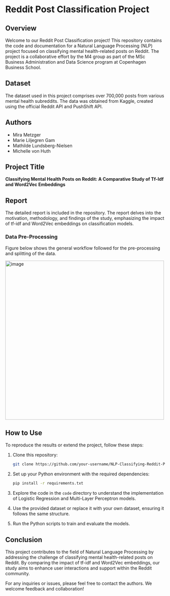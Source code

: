 # Reddit Post Classification Project

## Overview

Welcome to our Reddit Post Classification project! This repository contains the code and documentation for a Natural Language Processing (NLP) project focused on classifying mental health-related posts on Reddit. The project is a collaborative effort by the M4 group as part of the MSc Business Administration and Data Science program at Copenhagen Business School.

## Dataset

The dataset used in this project comprises over 700,000 posts from various mental health subreddits. The data was obtained from Kaggle, created using the official Reddit API and PushShift API. 

## Authors

- Mira Metzger
- Marie Liljegren Gam 
- Mathilde Lundsberg-Nielsen 
- Michelle von Huth 

## Project Title

**Classifying Mental Health Posts on Reddit: A Comparative Study of Tf-Idf and Word2Vec Embeddings**

## Report

The detailed report is included in the repository. The report delves into the motivation, methodology, and findings of the study, emphasizing the impact of tf-idf and Word2Vec embeddings on classification models.

### Data Pre-Processing
Figure below shows the general workflow followed for the pre-processing and splitting of the data.

<img width="500" alt="image" src="https://github.com/MichellevonHuth/NLP-Classifying-Reddit-Posts/assets/56582203/bc00efad-67e4-4304-8cd2-7b0430b6cc10">



## How to Use

To reproduce the results or extend the project, follow these steps:

1. Clone this repository:

    ```bash
    git clone https://github.com/your-username/NLP-Classifying-Reddit-Posts.git
    ```

2. Set up your Python environment with the required dependencies:

    ```bash
    pip install -r requirements.txt
    ```

3. Explore the code in the `code` directory to understand the implementation of Logistic Regression and Multi-Layer Perceptron models.

4. Use the provided dataset or replace it with your own dataset, ensuring it follows the same structure.

5. Run the Python scripts to train and evaluate the models.

## Conclusion

This project contributes to the field of Natural Language Processing by addressing the challenge of classifying mental health-related posts on Reddit. By comparing the impact of tf-idf and Word2Vec embeddings, our study aims to enhance user interactions and support within the Reddit community.

For any inquiries or issues, please feel free to contact the authors. We welcome feedback and collaboration!
